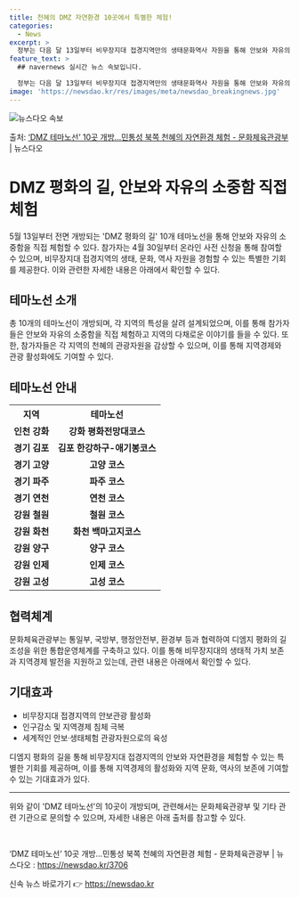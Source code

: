 ```yaml
---
title: 천혜의 DMZ 자연환경 10곳에서 특별한 체험!
categories:
  - News
excerpt: >
  정부는 다음 달 13일부터 비무장지대 접경지역만의 생태문화역사 자원을 통해 안보와 자유의 소중함을 직접 체험…
feature_text: >
  ## navernews 실시간 뉴스 속보입니다.

  정부는 다음 달 13일부터 비무장지대 접경지역만의 생태문화역사 자원을 통해 안보와 자유의 소중함을 직접 체험…
image: 'https://newsdao.kr/res/images/meta/newsdao_breakingnews.jpg'
---
```


![뉴스다오 속보](https://newsdao.kr/res/images/meta/newsdao_breakingnews.jpg)

<p>출처: <a href="https://newsdao.kr/3706" rel="dofollow">‘DMZ 테마노선’ 10곳 개방…민통성 북쪽 천혜의 자연환경 체험 - 문화체육관광부</a> | 뉴스다오</p>

<h1>DMZ 평화의 길, 안보와 자유의 소중함 직접 체험</h1>

<p data-ke-size="size16">5월 13일부터 전면 개방되는 'DMZ 평화의 길' 10개 테마노선을 통해 안보와 자유의 소중함을 직접 체험할 수 있다. 참가자는 4월 30일부터 온라인 사전 신청을 통해 참여할 수 있으며, 비무장지대 접경지역의 생태, 문화, 역사 자원을 경험할 수 있는 특별한 기회를 제공한다. 이와 관련한 자세한 내용은 아래에서 확인할 수 있다.</p>

<h2 data-ke-size="size26">테마노선 소개</h2>

<p data-ke-size="size16">총 10개의 테마노선이 개방되며, 각 지역의 특성을 살려 설계되었으며, 이를 통해 참가자들은 안보와 자유의 소중함을 직접 체험하고 지역의 다채로운 이야기를 들을 수 있다. 또한, 참가자들은 각 지역의 천혜의 관광자원을 감상할 수 있으며, 이를 통해 지역경제와 관광 활성화에도 기여할 수 있다.</p>

<h2 data-ke-size="size26">테마노선 안내</h2>

<table>
  <tr>
    <th>지역</th>
    <th>테마노선</th>
  </tr>
  <tr>
    <td style="text-align: center; height: 17px;"><b>인천 강화</b></td>
    <td style="text-align: center; height: 17px;"><b>강화 평화전망대코스</b></td>
  </tr>
  <tr>
    <td style="text-align: center; height: 17px;"><b>경기 김포</b></td>
    <td style="text-align: center; height: 17px;"><b>김포 한강하구-애기봉코스</b></td>
  </tr>
  <tr>
    <td style="text-align: center; height: 17px;"><b>경기 고양</b></td>
    <td style="text-align: center; height: 17px;"><b>고양 코스</b></td>
  </tr>
  <tr>
    <td style="text-align: center; height: 17px;"><b>경기 파주</b></td>
    <td style="text-align: center; height: 17px;"><b>파주 코스</b></td>
  </tr>
  <tr>
    <td style="text-align: center; height: 17px;"><b>경기 연천</b></td>
    <td style="text-align: center; height: 17px;"><b>연천 코스</b></td>
  </tr>
  <tr>
    <td style="text-align: center; height: 17px;"><b>강원 철원</b></td>
    <td style="text-align: center; height: 17px;"><b>철원 코스</b></td>
  </tr>
  <tr>
    <td style="text-align: center; height: 17px;"><b>강원 화천</b></td>
    <td style="text-align: center; height: 17px;"><b>화천 백마고지코스</b></td>
  </tr>
  <tr>
    <td style="text-align: center; height: 17px;"><b>강원 양구</b></td>
    <td style="text-align: center; height: 17px;"><b>양구 코스</b></td>
  </tr>
  <tr>
    <td style="text-align: center; height: 17px;"><b>강원 인제</b></td>
    <td style="text-align: center; height: 17px;"><b>인제 코스</b></td>
  </tr>
  <tr>
    <td style="text-align: center; height: 17px;"><b>강원 고성</b></td>
    <td style="text-align: center; height: 17px;"><b>고성 코스</b></td>
  </tr>
</table>

<h2 data-ke-size="size26">협력체계</h2>

<p data-ke-size="size16">문화체육관광부는 통일부, 국방부, 행정안전부, 환경부 등과 협력하여 디엠지 평화의 길 조성을 위한 통합운영체계를 구축하고 있다. 이를 통해 비무장지대의 생태적 가치 보존과 지역경제 발전을 지원하고 있는데, 관련 내용은 아래에서 확인할 수 있다.</p>

<h2 data-ke-size="size26">기대효과</h2>

<ul>
  <li>비무장지대 접경지역의 안보관광 활성화</li>
  <li>인구감소 및 지역경제 침체 극복</li>
  <li>세계적인 안보·생태체험 관광자원으로의 육성</li>
</ul>

<p data-ke-size="size16">디엠지 평화의 길을 통해 비무장지대 접경지역의 안보와 자연환경을 체험할 수 있는 특별한 기회를 제공하며, 이를 통해 지역경제의 활성화와 지역 문화, 역사의 보존에 기여할 수 있는 기대효과가 있다.</p>

<hr>

<p data-ke-size="size16">위와 같이 'DMZ 테마노선'의 10곳이 개방되며, 관련해서는 문화체육관광부 및 기타 관련 기관으로 문의할 수 있으며, 자세한 내용은 아래 출처를 참고할 수 있다.</p>

<p data-ke-size="size16">&nbsp;</p>

<p data-ke-size="size16">‘DMZ 테마노선’ 10곳 개방…민통성 북쪽 천혜의 자연환경 체험 - 문화체육관광부 | 뉴스다오 : <a href="https://newsdao.kr/3706">https://newsdao.kr/3706</a></p> 

신속 뉴스 바로가기 👉 <a href="https://newsdao.kr" rel="dofollow">https://newsdao.kr</a>


